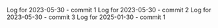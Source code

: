 Log for 2023-05-30 - commit 1
Log for 2023-05-30 - commit 2
Log for 2023-05-30 - commit 3
Log for 2025-01-30 - commit 1
